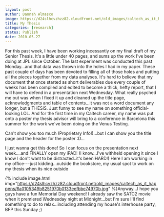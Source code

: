 ```yaml
---
layout: post
author: Dannah Almasco
image: https://d24slhcvzhzz82.cloudfront.net/old_images/caltech_as_it_happens/6a0105349b8251970b0133eefb1666970b.jpg
title: My Thesis
categories: [research]
status: Publish
date: 2010-05-27
---
```



 For this past week, I have been working incessantly on my final draft of my Senior Thesis. It's a little under 40 pages, and sums up the work I've been doing at JPL since October. 
 The last experiment was conducted this past Monday...and that data was thrown into the holes I had in my paper. These past couple of days has been devoted to filling all of those holes and putting all the pieces together from my data analyses. 
 It's hard to believe that my document that once started as short deliverables due every couple of weeks has been compiled and edited to become a thick, hefty report, that I will have to defend in a presentation next Wednesday. What really psyched me out was when I fixed it up and cleaned up the title page, acknowledgments and table of contents...it was not a word document any longer, but a THESIS. 
 Just funny to see my name on something official-looking LOL. And for the first time in my Caltech career, my name was put onto a poster my thesis advisor will bring to a conference in Barcelona this summer for the work we've been doing on the Venus Testing.

Can't show you too much (Proprietary Info!)...but I can show you the title page and the header for the poster :D...

I just wanna get this done! So I can focus on the presentation next week....and FINALLY open my iPAD! (I know...I've withheld opening it since I know I don't want to be distracted..it's been HARD!)
Here I am working in my office---just kidding...outside the bookstore, my usual spot to work on my thesis when its nice outside


{% include image.html img="https://d24slhcvzhzz82.cloudfront.net/old_images/caltech_as_it_happens/6a0105349b8251970b0133eefbbe74970b.jpg" %}Anyway...I hope you guys have a fun Memorial Day weekend! I already saw the SATC2 movie when it premiered Wednesday night at Midnight...but I'm sure I'll find something to do to relax...including attending my house's interhouse party, BFP this Sunday ;)

